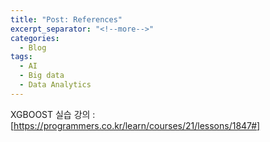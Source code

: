 ```yaml
---
title: "Post: References"
excerpt_separator: "<!--more-->"
categories:
  - Blog
tags:
  - AI
  - Big data
  - Data Analytics
---
```


XGBOOST 실습 강의 : [https://programmers.co.kr/learn/courses/21/lessons/1847#]

